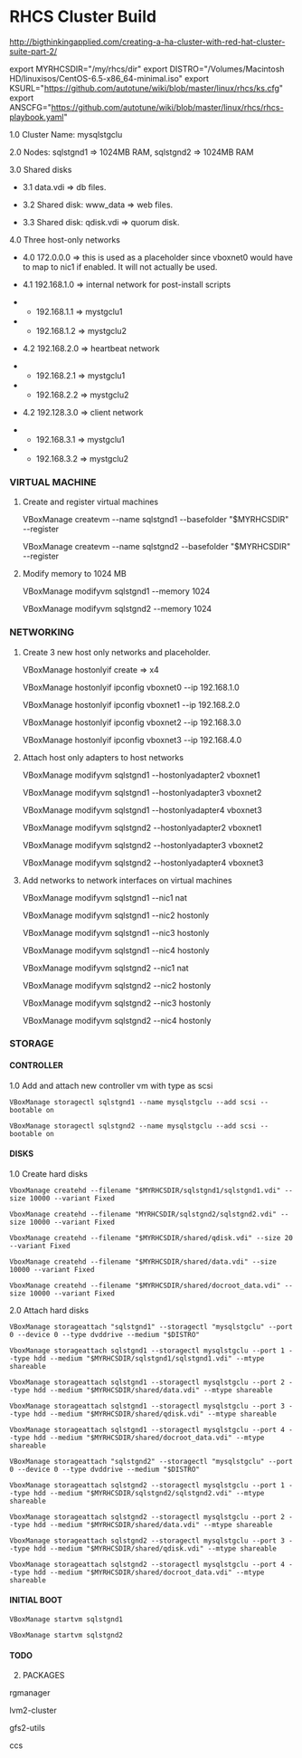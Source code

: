 # RHCS Cluster Build

http://bigthinkingapplied.com/creating-a-ha-cluster-with-red-hat-cluster-suite-part-2/

export MYRHCSDIR="/my/rhcs/dir" 
export DISTRO="/Volumes/Macintosh HD/linuxisos/CentOS-6.5-x86_64-minimal.iso"
export KSURL="https://github.com/autotune/wiki/blob/master/linux/rhcs/ks.cfg"
export ANSCFG="https://github.com/autotune/wiki/blob/master/linux/rhcs/rhcs-playbook.yaml"

1.0 Cluster Name: mysqlstgclu

2.0 Nodes: sqlstgnd1 => 1024MB RAM, sqlstgnd2 => 1024MB RAM

3.0 Shared disks

  - 3.1 data.vdi => db files. 

  - 3.2 Shared disk: www_data => web files. 

  - 3.3 Shared disk: qdisk.vdi => quorum disk. 


4.0 Three host-only networks

  - 4.0 172.0.0.0 => this is used as a placeholder since vboxnet0 would have to map to nic1 if enabled. It will not actually be used. 

  - 4.1 192.168.1.0 => internal network for post-install scripts

  - - 192.168.1.1 => mystgclu1

  - - 192.168.1.2 => mystgclu2
       
  - 4.2 192.168.2.0 => heartbeat network 

  - - 192.168.2.1 => mystgclu1 

  - - 192.168.2.2 => mystgclu2

  - 4.2 192.128.3.0 => client network

  - - 192.168.3.1 => mystgclu1

  - - 192.168.3.2 => mystgclu2 


### VIRTUAL MACHINE 

1) Create and register virtual machines 

    VBoxManage createvm --name sqlstgnd1 --basefolder "$MYRHCSDIR" --register 
    
    VBoxManage createvm --name sqlstgnd2 --basefolder "$MYRHCSDIR" --register 

2) Modify memory to 1024 MB

    VBoxManage modifyvm sqlstgnd1 --memory 1024
    
    VBoxManage modifyvm sqlstgnd2 --memory 1024

### NETWORKING

1)  Create 3 new host only networks and placeholder. 

    VBoxManage hostonlyif create => x4

    VBoxManage hostonlyif ipconfig vboxnet0 --ip 192.168.1.0 

    VBoxManage hostonlyif ipconfig vboxnet1 --ip 192.168.2.0

    VBoxManage hostonlyif ipconfig vboxnet2 --ip 192.168.3.0

    VBoxManage hostonlyif ipconfig vboxnet3 --ip 192.168.4.0
    
2)  Attach host only adapters to host networks

    VBoxManage modifyvm sqlstgnd1 --hostonlyadapter2 vboxnet1

    VBoxManage modifyvm sqlstgnd1 --hostonlyadapter3 vboxnet2

    VBoxManage modifyvm sqlstgnd1 --hostonlyadapter4 vboxnet3

    VBoxManage modifyvm sqlstgnd2 --hostonlyadapter2 vboxnet1

    VBoxManage modifyvm sqlstgnd2 --hostonlyadapter3 vboxnet2

    VBoxManage modifyvm sqlstgnd2 --hostonlyadapter4 vboxnet3

3) Add networks to network interfaces on virtual machines
	
    VBoxManage modifyvm sqlstgnd1 --nic1 nat

    VBoxManage modifyvm sqlstgnd1 --nic2 hostonly

    VBoxManage modifyvm sqlstgnd1 --nic3 hostonly

    VBoxManage modifyvm sqlstgnd1 --nic4 hostonly

    VBoxManage modifyvm sqlstgnd2 --nic1 nat

    VBoxManage modifyvm sqlstgnd2 --nic2 hostonly

    VBoxManage modifyvm sqlstgnd2 --nic3 hostonly

    VBoxManage modifyvm sqlstgnd2 --nic4 hostonly


### STORAGE

#### CONTROLLER 

1.0 Add and attach new controller vm with type as scsi

    VBoxManage storagectl sqlstgnd1 --name mysqlstgclu --add scsi --bootable on

    VBoxManage storagectl sqlstgnd2 --name mysqlstgclu --add scsi --bootable on


#### DISKS

1.0 Create hard disks 

    VboxManage createhd --filename "$MYRHCSDIR/sqlstgnd1/sqlstgnd1.vdi" --size 10000 --variant Fixed

    VboxManage createhd --filename "MYRHCSDIR/sqlstgnd2/sqlstgnd2.vdi" --size 10000 --variant Fixed

    VboxManage createhd --filename "$MYRHCSDIR/shared/qdisk.vdi" --size 20 --variant Fixed  

    VboxManage createhd --filename "$MYRHCSDIR/shared/data.vdi" --size 10000 --variant Fixed  

    VboxManage createhd --filename "$MYRHCSDIR/shared/docroot_data.vdi" --size 10000 --variant Fixed

2.0 Attach hard disks

    VBoxManage storageattach "sqlstgnd1" --storagectl "mysqlstgclu" --port 0 --device 0 --type dvddrive --medium "$DISTRO"

    VboxManage storageattach sqlstgnd1 --storagectl mysqlstgclu --port 1 --type hdd --medium "$MYRHCSDIR/sqlstgnd1/sqlstgnd1.vdi" --mtype shareable

    VboxManage storageattach sqlstgnd1 --storagectl mysqlstgclu --port 2 --type hdd --medium "$MYRHCSDIR/shared/data.vdi" --mtype shareable 

    VboxManage storageattach sqlstgnd1 --storagectl mysqlstgclu --port 3 --type hdd --medium "$MYRHCSDIR/shared/qdisk.vdi" --mtype shareable

    VboxManage storageattach sqlstgnd1 --storagectl mysqlstgclu --port 4 --type hdd --medium "$MYRHCSDIR/shared/docroot_data.vdi" --mtype shareable

    VBoxManage storageattach "sqlstgnd2" --storagectl "mysqlstgclu" --port 0 --device 0 --type dvddrive --medium "$DISTRO" 

    VboxManage storageattach sqlstgnd2 --storagectl mysqlstgclu --port 1 --type hdd --medium "$MYRHCSDIR/sqlstgnd2/sqlstgnd2.vdi" --mtype shareable

    VboxManage storageattach sqlstgnd2 --storagectl mysqlstgclu --port 2 --type hdd --medium "$MYRHCSDIR/shared/data.vdi" --mtype shareable 

    VboxManage storageattach sqlstgnd2 --storagectl mysqlstgclu --port 3 --type hdd --medium "$MYRHCSDIR/shared/qdisk.vdi" --mtype shareable

    VboxManage storageattach sqlstgnd2 --storagectl mysqlstgclu --port 4 --type hdd --medium "$MYRHCSDIR/shared/docroot_data.vdi" --mtype shareable

#### INITIAL BOOT 

    VBoxManage startvm sqlstgnd1

    VBoxManage startvm sqlstgnd2


#### TODO


2. PACKAGES

rgmanager

lvm2-cluster

gfs2-utils

ccs
